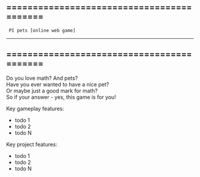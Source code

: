 ==========================================
---------------------------------------------------
     PI pets [online web game]
---------------------------------------------------
==========================================
---------------------------------------------------

  Do you love math? And pets?  
  Have you ever wanted to have a nice pet?  
  Or maybe just a good mark for math?  
  So if your answer - yes, this game is for you!  


Key gameplay features:
- todo 1
- todo 2
- todo N

Key project features:
- todo 1
- todo 2
- todo N